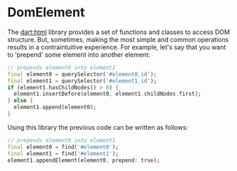 # DomElement

The [dart:html](https://api.dartlang.org/stable/1.17.1/dart-html/dart-html-library.html) library provides a set of functions and classes to access DOM structure. But, sometimes, making the most simple and common operations results in a contraintuitive experience. For example, let's say that you want to 'prepend' some element into another element:

```dart
// prepends element0 into element1
final element0 = querySelector('#element0_id');
final element1 = querySelector('#element1_id');
if (element1.hasChildNodes() > 0) {
  element1.insertBefore(element0, element1.childNodes.first);
} else {
  element1.append(element0);
}
```

Using this library the previous code can be written as follows:

```dart
// prepends element0 into element1
final element0 = find('#element0');
final element1 = find('#element1');
element1.appendElement(element0, prepend: true);
```
